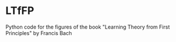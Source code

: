 # LTfFP
Python code for the figures of the book "Learning Theory from First Principles" by Francis Bach
